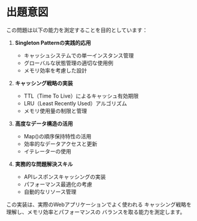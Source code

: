 # 出題意図

この問題は以下の能力を測定することを目的としています：

1. **Singleton Patternの実践的応用**
   - キャッシュシステムでの単一インスタンス管理
   - グローバルな状態管理の適切な使用例
   - メモリ効率を考慮した設計

2. **キャッシング戦略の実装**
   - TTL（Time To Live）によるキャッシュ有効期限
   - LRU（Least Recently Used）アルゴリズム
   - メモリ使用量の制限と管理

3. **高度なデータ構造の活用**
   - Map()の順序保持特性の活用
   - 効率的なデータアクセスと更新
   - イテレーターの使用

4. **実務的な問題解決スキル**
   - APIレスポンスキャッシングの実装
   - パフォーマンス最適化の考慮
   - 自動的なリソース管理

この実装は、実際のWebアプリケーションでよく使われる
キャッシング戦略を理解し、メモリ効率とパフォーマンスの
バランスを取る能力を測定します。